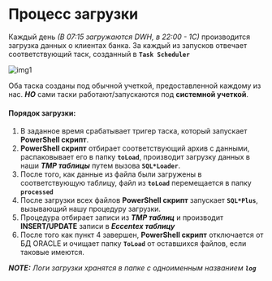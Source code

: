 # Процесс загрузки

  Каждый день _(В 07:15 загружаются DWH, в 22:00 - 1С)_ производится загрузка данных о клиентах банка. За каждый из запусков отвечает соответствующий таск, созданный в **`Task Scheduler`**

  ![img1](https://github.com/CrappyCodeMaker/ECCENTEX-KNOWLEGE/blob/main/Content/1%20Start%20work/1.2%20Load%20from%20CSV/IMG/1.png?raw=true)

  Оба таска созданы под обычной учеткой, предоставленной каждому из нас. **_НО_**  сами таски работают/запускаются под **системной учеткой**.

#### Порядок загрузки:

1. В заданное время срабатывает тригер таска, который запускает **PowerShell скрипт**.
2. **PowerShell скрипт** отбирает соответствующий архив с данными, распаковывает его в папку **`toLoad`**, производит загрузку данных в наши **_TMP таблицы_** путем вызова **`SQL*Loader`**.
3. После того, как данные из файла были загружены в соответствующую таблицу, файл из **`toLoad`** перемещается в папку **`processed`**
4. После загрузки всех файлов **PowerShell скрипт** запускает **`SQL*Plus`**, вызывающий нашу процедуру загрузки.
5. Процедура отбирает записи из **_TMP таблиц_** и производит **INSERT/UPDATE** записи в **_Eccentex таблицу_**
6. После того как пункт 4 завершен, **PowerShell скрипт** отключается от БД ORACLE и очищает папку **`ToLoad`** от оставшихся файлов, если таковые имеются.

**_NOTE:_** _Логи загрузки хранятся в папке с одноименным названием **`log`**_